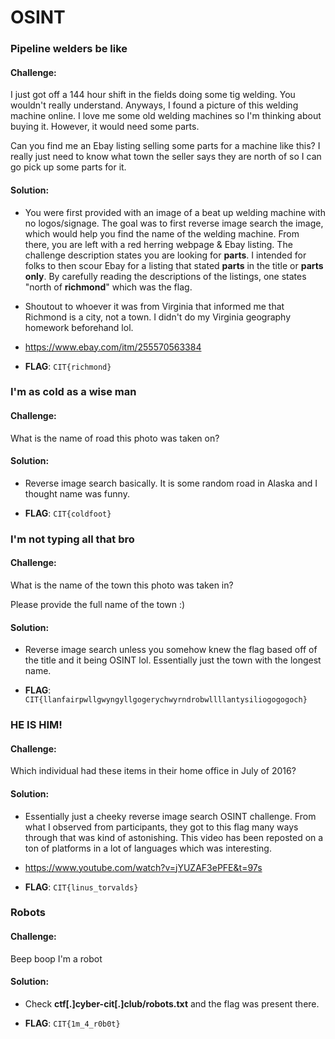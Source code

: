 # OSINT
### Pipeline welders be like
#### **Challenge**:
I just got off a 144 hour shift in the fields doing some tig welding. You wouldn't really understand. Anyways, I found a picture of this welding machine online. I love me some old welding machines so I'm thinking about buying it. However, it would need some parts.

Can you find me an Ebay listing selling some parts for a machine like this? I really just need to know what town the seller says they are north of so I can go pick up some parts for it.

#### **Solution**:
- You were first provided with an image of a beat up welding machine with no logos/signage. The goal was to first reverse image search the image, which would help you find the name of the welding machine. From there, you are left with a red herring webpage & Ebay listing. The challenge description states you are looking for **parts**. I intended for folks to then scour Ebay for a listing that stated **parts** in the title or **parts only**. By carefully reading the descriptions of the listings, one states "north of **richmond**" which was the flag. 

- Shoutout to whoever it was from Virginia that informed me that Richmond is a city, not a town. I didn't do my Virginia geography homework beforehand lol.

- https://www.ebay.com/itm/255570563384

- **FLAG**: `CIT{richmond}`

### I'm as cold as a wise man
#### **Challenge**:
What is the name of road this photo was taken on?

#### **Solution**:
- Reverse image search basically. It is some random road in Alaska and I thought name was funny.

- **FLAG**: `CIT{coldfoot}`

### I'm not typing all that bro
#### **Challenge**:
What is the name of the town this photo was taken in?

Please provide the full name of the town :)

#### **Solution**:
- Reverse image search unless you somehow knew the flag based off of the title and it being OSINT lol. Essentially just the town with the longest name.

- **FLAG**: `CIT{llanfairpwllgwyngyllgogerychwyrndrobwllllantysiliogogogoch}`

### HE IS HIM!
#### **Challenge**:
Which individual had these items in their home office in July of 2016?

#### **Solution**:
- Essentially just a cheeky reverse image search OSINT challenge. From what I observed from participants, they got to this flag many ways through that was kind of astonishing. This video has been reposted on a ton of platforms in a lot of languages which was interesting.

- https://www.youtube.com/watch?v=jYUZAF3ePFE&t=97s

- **FLAG**: `CIT{linus_torvalds}`

### Robots
#### **Challenge**:
Beep boop I'm a robot

#### **Solution**:
- Check **ctf[.]cyber-cit[.]club/robots.txt** and the flag was present there.

- **FLAG**: `CIT{1m_4_r0b0t}`